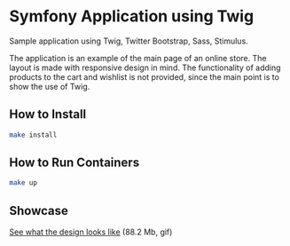 # Symfony Application using Twig

Sample application using Twig, Twitter Bootstrap, Sass, Stimulus.

The application is an example of the main page of an online store. The layout is made with responsive design in mind. The functionality of adding products to the cart and wishlist is not provided, since the main point is to show the use of Twig.

## How to Install

```bash
make install
```

## How to Run Containers

```bash
make up
```

## Showcase
[See what the design looks like](https://github.com/grn-it/assets/blob/main/symfony-application-using-twig-showcase.gif) (88.2 Mb, gif)
